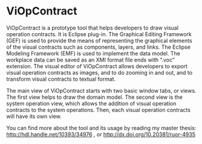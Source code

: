 # ViOpContract
ViOpContract is a prototype tool that helps developers to draw visual operation contracts. It is Eclipse plug-in. The Graphical Editing Framework (GEF) is used to provide the means of representing the graphical elements of the visual contracts such as components, layers, and links. The Eclipse Modeling Framework (EMF) is used to implement the data model. The workplace data can be saved as an XMI format file ends with “.voc” extension. The visual editor of ViOpContract allows developers to export visual operation contracts as images, and to do zooming in and out, and to transform visual contracts to textual format.

The main view of ViOpContract starts with two basic window tabs, or views. The first view helps to draw the domain model. The second view is the system operation view, which allows the addition of visual operation contracts to the system operations. Then, each visual operation contracts will have its own view. 

You can find more about the tool and its usage by reading my master thesis: http://hdl.handle.net/10393/34976 , or http://dx.doi.org/10.20381/ruor-4935
